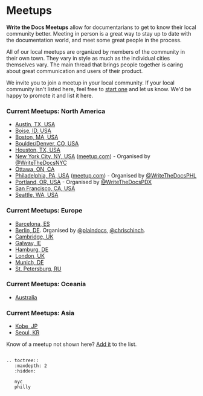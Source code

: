 Meetups
=======

**Write the Docs Meetups** allow for documentarians to get to know their
local community better. Meeting in person is a great way to stay up to
date with the documentation world, and meet some great people in the
process.

All of our local meetups are organized by members of the community in
their own town. They vary in style as much as the individual cities
themselves vary. The main thread that brings people together is caring
about great communication and users of their product.

We invite you to join a meetup in your local community. If your local community
isn't listed here, feel free to [start one](../organizer-guide/meetups/starting.rst)
and let us know. We'd be happy to promote it and list it here.

### Current Meetups: North America

-   [Austin, TX, USA](http://www.meetup.com/WriteTheDocs-ATX-Meetup/)
-   [Boise, ID, USA](http://www.meetup.com/Write-the-Docs-Boise/)
-   [Boston, MA, USA](http://www.meetup.com/Write-the-Docs-BOS/)
-   [Boulder/Denver, CO, USA](http://www.meetup.com/Boulder-Denver-WriteTheDocs-Meetup/)
-   [Houston, TX, USA](https://www.meetup.com/Write-the-Docs-Houston/)
-   [New York City, NY, USA](nyc.md) ([meetup.com](https://www.meetup.com/WriteTheDocsNYC/)) - Organised by [@WriteTheDocsNYC](https://twitter.com/WriteTheDocsNYC)
-   [Ottawa, ON, CA](http://www.meetup.com/Write-The-Docs-YOW-Ottawa/)
-   [Philadelphia, PA, USA](philly.md) ([meetup.com](https://www.meetup.com/WriteTheDocsPHL/)) - Organised by [@WriteTheDocsPHL](https://twitter.com/WriteTheDocsPHL)
-   [Portland, OR, USA](http://www.meetup.com/Write-The-Docs-PDX/) - Organised by [@WriteTheDocsPDX](https://twitter.com/WriteTheDocsPDX)
-   [San Francisco, CA, USA](http://www.meetup.com/Write-the-Docs/)
-   [Seattle, WA, USA](http://www.meetup.com/Write-The-Docs-Seattle/)

### Current Meetups: Europe

-   [Barcelona, ES](http://www.meetup.com/Write-the-Docs-Barcelona/)     
-   [Berlin, DE](http://www.meetup.com/Write-The-Docs-Berlin/). Organised by [@plaindocs](https://twitter.com/plaindocs), [@chrischinch](https://twitter.com/chrischinch).
-   [Cambridge, UK](https://www.meetup.com/Write-The-Docs-Cambridge/)
-   [Galway, IE](http://www.meetup.com/Write-The-Docs-Ireland/)
-   [Hamburg, DE](https://www.meetup.com/Write-the-Docs-Hamburg/)
-   [London, UK](http://www.meetup.com/Write-The-Docs-London/)
-   [Munich, DE](https://www.meetup.com/Write-the-Docs-Munich/)
-   [St. Petersburg, RU](https://www.meetup.com/Write-the-Docs-Russia/)

### Current Meetups: Oceania

-   [Australia](http://www.meetup.com/Write-the-Docs-Australia/)

### Current Meetups: Asia

-   [Kobe, JP](https://www.meetup.com/Write-the-Docs-Kobe/)
-   [Seoul, KR](http://www.meetup.com/write-the-docs-seoul/)

Know of a meetup not shown here? [Add it](https://github.com/writethedocs/www/blob/master/docs/meetups/index.md) to the list.

```eval_rst

.. toctree::
   :maxdepth: 2
   :hidden:

   nyc
   philly

```
